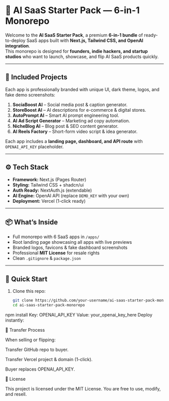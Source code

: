 # 🚀 AI SaaS Starter Pack — 6-in-1 Monorepo  

Welcome to the **AI SaaS Starter Pack**, a premium **6-in-1 bundle** of ready-to-deploy SaaS apps built with **Next.js, Tailwind CSS, and OpenAI integration**.  
This monorepo is designed for **founders, indie hackers, and startup studios** who want to launch, showcase, and flip AI SaaS products quickly.  

---

## 🌟 Included Projects  
Each app is professionally branded with unique UI, dark theme, logos, and fake demo screenshots:  

1. **SociaBoost AI** – Social media post & caption generator.  
2. **StoreBoost AI** – AI descriptions for e-commerce & digital stores.  
3. **AutoPrompt AI** – Smart AI prompt engineering tool.  
4. **AI Ad Script Generator** – Marketing ad copy automation.  
5. **NicheBlog AI** – Blog post & SEO content generator.  
6. **AI Reels Factory** – Short-form video script & idea generator.  

Each app includes a **landing page, dashboard, and API route** with `OPENAI_API_KEY` placeholder.  

---

## ⚙️ Tech Stack  
- **Framework:** Next.js (Pages Router)  
- **Styling:** Tailwind CSS + shadcn/ui  
- **Auth Ready:** NextAuth.js (extendable)  
- **AI Engine:** OpenAI API (replace `DEMO_KEY` with your own)  
- **Deployment:** Vercel (1-click ready)  

---

## 📦 What’s Inside  
- Full monorepo with 6 SaaS apps in `/apps/`  
- Root landing page showcasing all apps with live previews  
- Branded logos, favicons & fake dashboard screenshots  
- Professional **MIT License** for resale rights  
- Clean `.gitignore` & `package.json`  

---

## 🚀 Quick Start  
1. Clone this repo:  
   ```bash
   git clone https://github.com/your-username/ai-saas-starter-pack-monorepo.git
   cd ai-saas-starter-pack-monorepo
npm install
Key: OPENAI_API_KEY
Value: your_openai_key_here
Deploy instantly:

🔑 Transfer Process

When selling or flipping:

Transfer GitHub repo to buyer.

Transfer Vercel project & domain (1-click).

Buyer replaces OPENAI_API_KEY.

📜 License

This project is licensed under the MIT License.
You are free to use, modify, and resell.
